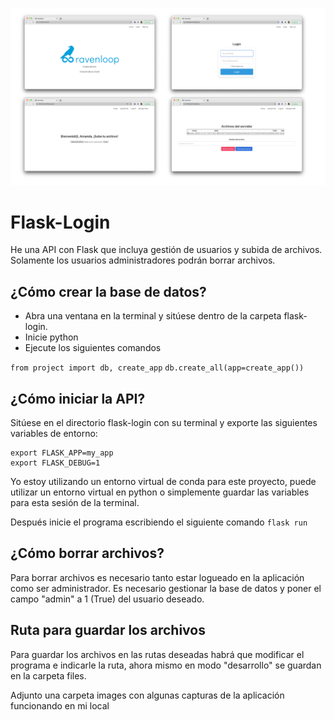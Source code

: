
![pantallas](https://github.com/agalvezcorell/flask-login/blob/main/images/pantallas.png)

# Flask-Login

He una API con Flask que incluya gestión de usuarios y subida de archivos. Solamente los usuarios administradores podrán borrar archivos.


## ¿Cómo crear la base de datos?

- Abra una ventana en la terminal y sitúese dentro de la carpeta flask-login.
- Inicie python
- Ejecute los siguientes comandos

`from project import db, create_app`
`db.create_all(app=create_app())`


## ¿Cómo iniciar la API?

Sitúese en el directorio flask-login con su terminal y exporte las siguientes variables de entorno:

```
export FLASK_APP=my_app
export FLASK_DEBUG=1
```

Yo estoy utilizando un entorno virtual de conda para este proyecto, puede utilizar un entorno virtual en python o simplemente guardar las variables para esta sesión de la terminal.

Después inicie el programa escribiendo el siguiente comando `flask run`

## ¿Cómo borrar archivos?

Para borrar archivos es necesario tanto estar logueado en la aplicación como ser administrador.
Es necesario gestionar la base de datos y poner el campo "admin" a 1 (True) del usuario deseado.

## Ruta para guardar los archivos

Para guardar los archivos en las rutas deseadas habrá que modificar el programa e indicarle la ruta, ahora mismo en modo "desarrollo" se guardan en la carpeta files.

Adjunto una carpeta images con algunas capturas de la aplicación funcionando en mi local

